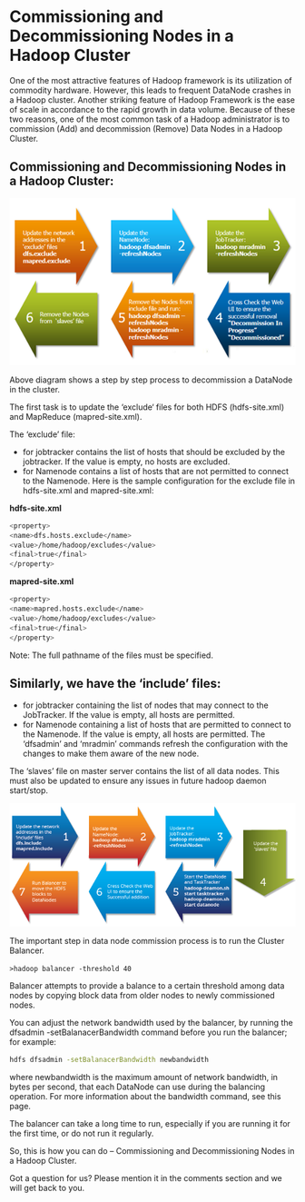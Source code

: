 # Commissioning and Decommissioning Nodes in a Hadoop Cluster

One of the most attractive features of Hadoop framework is its utilization of commodity hardware. However, this leads to frequent DataNode crashes in a Hadoop cluster. Another striking feature of Hadoop Framework is the ease of scale in accordance to the rapid growth in data volume. Because of these two reasons, one of the most common task of a Hadoop administrator is to commission (Add) and decommission (Remove) Data Nodes in a Hadoop Cluster.


## Commissioning and Decommissioning Nodes in a Hadoop Cluster:


![](Remove-Nodes.png)


Above diagram shows a step by step process to decommission a DataNode in the cluster.

The first task is to update the ‘exclude‘ files for both HDFS (hdfs-site.xml) and MapReduce (mapred-site.xml).

The ‘exclude’ file:

* for jobtracker contains the list of hosts that should be excluded by the jobtracker. If the value is empty, no hosts are excluded.
* for Namenode contains a list of hosts that are not permitted to connect to the Namenode.
Here is the sample configuration for the exclude file in hdfs-site.xml and mapred-site.xml:


**hdfs-site.xml**
```bash
<property>
<name>dfs.hosts.exclude</name>
<value>/home/hadoop/excludes</value>
<final>true</final>
</property>
```

**mapred-site.xml**
```bash
<property>
<name>mapred.hosts.exclude</name>
<value>/home/hadoop/excludes</value>
<final>true</final>
</property>
```
Note: The full pathname of the files must be specified.


## Similarly, we have the ‘include’ files:


* for jobtracker containing the list of nodes that may connect to the JobTracker. If the value is empty, all hosts are permitted.
* for Namenode containing a list of hosts that are permitted to connect to the Namenode. If the value is empty, all hosts are permitted.
The ‘dfsadmin’ and ‘mradmin’ commands refresh the configuration with the changes to make them aware of the new node.

The ‘slaves’ file on master server contains the list of all data nodes. This must also be updated to ensure any issues in future hadoop daemon start/stop.

![](2July-2016_Correction-01.png)

The important step in data node commission process is to run the Cluster Balancer.

`>hadoop balancer -threshold 40`

Balancer attempts to provide a balance to a certain threshold among data nodes by copying block data from older nodes to newly commissioned nodes.

You can adjust the network bandwidth used by the balancer, by running the dfsadmin -setBalanacerBandwidth command before you run the balancer; for example:
```bash
hdfs dfsadmin -setBalanacerBandwidth newbandwidth
```
where newbandwidth is the maximum amount of network bandwidth, in bytes per second, that each DataNode can use during the balancing operation. For more information about the bandwidth command, see this page.

The balancer can take a long time to run, especially if you are running it for the first time, or do not run it regularly.

So, this is how you can do – Commissioning and Decommissioning Nodes in a Hadoop Cluster.

Got a question for us? Please mention it in the comments section and we will get back to you.